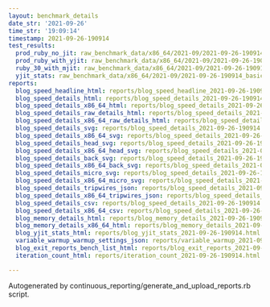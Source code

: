 ```yaml
---
layout: benchmark_details
date_str: '2021-09-26'
time_str: '19:09:14'
timestamp: 2021-09-26-190914
test_results:
  prod_ruby_no_jit: raw_benchmark_data/x86_64/2021-09/2021-09-26-190914_basic_benchmark_prod_ruby_no_jit.json
  prod_ruby_with_yjit: raw_benchmark_data/x86_64/2021-09/2021-09-26-190914_basic_benchmark_prod_ruby_with_yjit.json
  ruby_30_with_mjit: raw_benchmark_data/x86_64/2021-09/2021-09-26-190914_basic_benchmark_ruby_30_with_mjit.json
  yjit_stats: raw_benchmark_data/x86_64/2021-09/2021-09-26-190914_basic_benchmark_yjit_stats.json
reports:
  blog_speed_headline_html: reports/blog_speed_headline_2021-09-26-190914.html
  blog_speed_details_html: reports/blog_speed_details_2021-09-26-190914.html
  blog_speed_details_x86_64_html: reports/blog_speed_details_2021-09-26-190914.x86_64.html
  blog_speed_details_raw_details_html: reports/blog_speed_details_2021-09-26-190914.raw_details.html
  blog_speed_details_x86_64_raw_details_html: reports/blog_speed_details_2021-09-26-190914.x86_64.raw_details.html
  blog_speed_details_svg: reports/blog_speed_details_2021-09-26-190914.svg
  blog_speed_details_x86_64_svg: reports/blog_speed_details_2021-09-26-190914.x86_64.svg
  blog_speed_details_head_svg: reports/blog_speed_details_2021-09-26-190914.head.svg
  blog_speed_details_x86_64_head_svg: reports/blog_speed_details_2021-09-26-190914.x86_64.head.svg
  blog_speed_details_back_svg: reports/blog_speed_details_2021-09-26-190914.back.svg
  blog_speed_details_x86_64_back_svg: reports/blog_speed_details_2021-09-26-190914.x86_64.back.svg
  blog_speed_details_micro_svg: reports/blog_speed_details_2021-09-26-190914.micro.svg
  blog_speed_details_x86_64_micro_svg: reports/blog_speed_details_2021-09-26-190914.x86_64.micro.svg
  blog_speed_details_tripwires_json: reports/blog_speed_details_2021-09-26-190914.tripwires.json
  blog_speed_details_x86_64_tripwires_json: reports/blog_speed_details_2021-09-26-190914.x86_64.tripwires.json
  blog_speed_details_csv: reports/blog_speed_details_2021-09-26-190914.csv
  blog_speed_details_x86_64_csv: reports/blog_speed_details_2021-09-26-190914.x86_64.csv
  blog_memory_details_html: reports/blog_memory_details_2021-09-26-190914.html
  blog_memory_details_x86_64_html: reports/blog_memory_details_2021-09-26-190914.x86_64.html
  blog_yjit_stats_html: reports/blog_yjit_stats_2021-09-26-190914.html
  variable_warmup_warmup_settings_json: reports/variable_warmup_2021-09-26-190914.warmup_settings.json
  blog_exit_reports_bench_list_html: reports/blog_exit_reports_2021-09-26-190914.bench_list.html
  iteration_count_html: reports/iteration_count_2021-09-26-190914.html

---
```

Autogenerated by continuous_reporting/generate_and_upload_reports.rb script.
